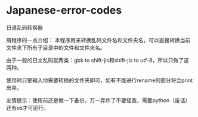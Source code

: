 # Japanese-error-codes
日语乱码转换器

屑程序的一点介绍：
本程序用来转换乱码文件名和文件夹名，可以直接转换当前文件夹下所有子目录中的文件和文件夹名。

由于一般的日文乱码就两类：gbk to shift-jis和shift-jis to utf-8，所以只做了这两种。

使用时只要输入你需要转换的文件夹即可，如有不能进行rename的部分将会print出来。

友情提示：使用前还是做一下备份，万一弄炸了不要怪我，需要python（废话）还有os才可运行。
